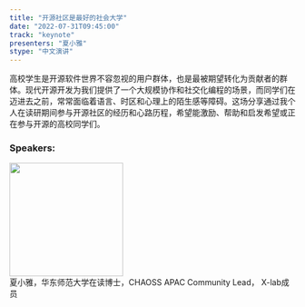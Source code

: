 ```yaml
---
title: "开源社区是最好的社会大学"
date: "2022-07-31T09:45:00" 
track: "keynote"
presenters: "夏小雅"
stype: "中文演讲"
---
```

高校学生是开源软件世界不容忽视的用户群体，也是最被期望转化为贡献者的群体。现代开源开发为我们提供了一个大规模协作和社交化编程的场景，而同学们在迈进去之前，常常面临着语言、时区和心理上的陌生感等障碍。这场分享通过我个人在读研期间参与开源社区的经历和心路历程，希望能激励、帮助和启发希望或正在参与开源的高校同学们。

### Speakers: 
<img src="images/speaker/2021.png" width="200" />
<br>
夏小雅，华东师范大学在读博士，CHAOSS APAC Community Lead， X-lab成员

 